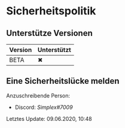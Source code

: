 # Sicherheitspolitik

## Unterstütze Versionen

| Version | Unterstützt          |
| ------- | ------------------ |
| BETA   | ✖ |


## Eine Sicherheitslücke melden

Anzuschreibende Person:
- Discord: *Simplex#7009*



Letztes Update: 09.06.2020, 10:48
